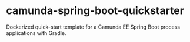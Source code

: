 # camunda-spring-boot-quickstarter
Dockerized quick-start template for a Camunda EE Spring Boot process applications with Gradle.
